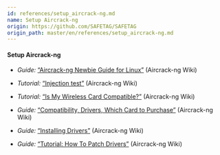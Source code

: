 ```yaml
---
id: references/setup_aircrack-ng.md
name: Setup Aircrack-ng
origin: https://github.com/SAFETAG/SAFETAG
origin_path: master/en/references/setup_aircrack-ng.md
---
```



#### Setup Aircrack-ng

  * *Guide:* [“Aircrack-ng Newbie Guide for Linux”](http://www.aircrack-ng.org/doku.php?id=newbie_guide) (Aircrack-ng Wiki)
  
  * *Tutorial:* [“Injection test”](http://www.aircrack-ng.org/doku.php?id=injection_test) (Aircrack-ng Wiki)
  
  * *Tutorial:* [“Is My Wireless Card Compatible?”](http://www.aircrack-ng.org/doku.php?id=compatible_cards) (Aircrack-ng Wiki)
  
  * *Guide:* [“Compatibility, Drivers, Which Card to Purchase”](http://www.aircrack-ng.org/doku.php?id=compatibility_drivers) (Aircrack-ng Wiki)
  
  * *Guide:* [“Installing Drivers”](http://www.aircrack-ng.org/doku.php?id=install_drivers) (Aircrack-ng Wiki)
  
  * *Guide:* [“Tutorial: How To Patch Drivers”](http://www.aircrack-ng.org/doku.php?id=patching) (Aircrack-ng Wiki)


